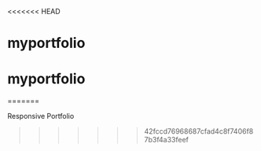<<<<<<< HEAD
# myportfolio
# myportfolio
=======

Responsive Portfolio
>>>>>>> 42fccd76968687cfad4c8f7406f87b3f4a33feef
